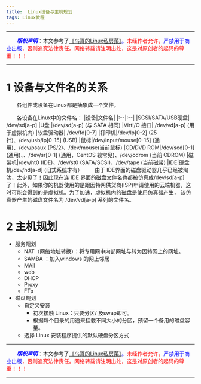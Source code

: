 ```yaml
---
title:  Linux设备与主机规划
tags: Linux教程
---
```


------

&emsp;&emsp;<font color=blue>**_版权声明_**</font>：本文参考了<font color=blue>[《鸟哥的Linux私房菜》](http://linux.vbird.org "点击跳转")。</font><font color=red>未经作者允许，<font color=blue>严禁用于商业出版</font>，否则追究法律责任。网络转载请注明出处，这是对原创者的起码的尊重！！！</font>

------



# 1 设备与文件名的关系
&emsp;&emsp;各组件或设备在Linux都是抽象成一个文件。

&emsp;&emsp;各设备在Linux中的文件名：
|设备|文件名|
|:--|:--|
|SCSI/SATA/USB硬盘| /dev/sd[a-p]
|U盘 |/dev/sd[a-p] (与 SATA 相同)
|VirtI/O 接口| /dev/vd[a-p] (用于虚拟机内)
|软盘驱动器| /dev/fd[0-7]
|打印机|/dev/lp[0-2] (25针)、/dev/usb/lp[0-15] (USB)
|鼠标|/dev/input/mouse[0-15] (通用)、/dev/psaux (PS/2)、/dev/mouse(当前鼠标)
|CD/DVD ROM|/dev/scd[0-1] (通用)、、/dev/sr[0-1] (通用，CentOS 较常见)、/dev/cdrom (当前 CDROM)
|磁带机|/dev/ht0 (IDE)、/dev/st0 (SATA/SCSI)、/dev/tape (当前磁带)
|IDE|硬盘机/dev/hd[a-d] (旧式系统才有）
&emsp;&emsp;由于 IDE界面的磁盘驱动器几乎已经被淘汰，太少见了！因此现在连 IDE 界面的磁盘文件名也都被仿真成/dev/sd[a-p]了！此外，如果你的机器使用的是跟因特网供货商(ISP)申请使用的云端机器，这时可能会得到的是虚拟机。为了加速，虚拟机内的磁盘是使用仿真器产生， 该仿真器产生的磁盘文件名为 /dev/vd[a-p] 系列的文件名。  　

# 2 主机规划
* 服务规划
   * NAT（网络地址转换）：将专用网中内部网址与转为因特网上的网址。
   * SAMBA ：加入windows 的网上邻居
   * MAil
   * web
   * DHCP
   * Proxy
   * FTp
*  磁盘规划
	* 自定义安装
		* 初次接触 Linux：只要分区/ 及swap即可。
		* 根据每个目录的用途来挂载不同大小的分区，预留一个备用的磁盘容量。
	* 选择 Linux  安装程序提供的默认硬盘分区方式
 


------

&emsp;&emsp;<font color=blue>**_版权声明_**</font>：本文参考了<font color=blue>[《鸟哥的Linux私房菜》](http://linux.vbird.org "点击跳转")。</font><font color=red>未经作者允许，<font color=blue>严禁用于商业出版</font>，否则追究法律责任。网络转载请注明出处，这是对原创者的起码的尊重！！！</font>

------
